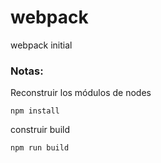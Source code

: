 # webpack
webpack initial

### Notas:

Reconstruir los módulos de nodes
````
npm install
````

construir build
````
npm run build
````